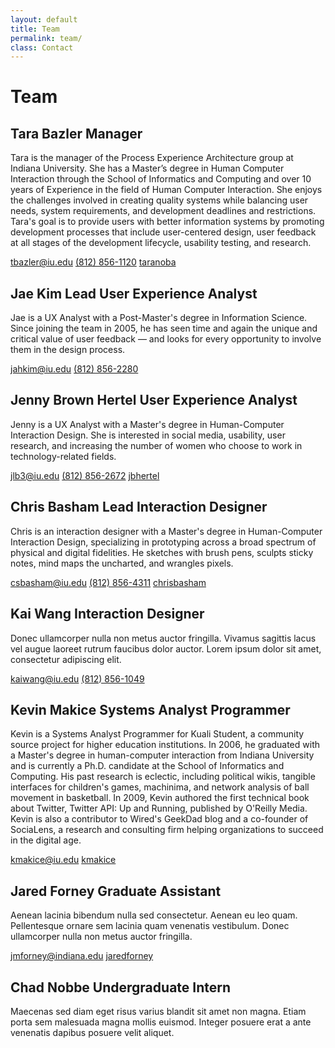 ```yaml
---
layout: default
title: Team
permalink: team/
class: Contact
---
```


# Team

## Tara Bazler <span class="subtitle">Manager</span>
Tara is the manager of the Process Experience Architecture group at Indiana University. She has a Master’s degree in Human Computer Interaction through the School of Informatics and Computing and over 10 years of Experience in the field of Human Computer Interaction. She enjoys the challenges involved in creating quality systems while balancing user needs, system requirements, and development deadlines and restrictions. Tara's goal is to provide users with better information systems by promoting development processes that include user-centered design, user feedback at all stages of the development lifecycle, usability testing, and research.

<a href="mailto:tbazler@iu.edu" class="Contact-method Contact-method--email">tbazler@iu.edu</a>
<a href="tel:+18128561120" class="Contact-method Contact-method--tel tel">(812) 856-1120</a>
<a href="https://twitter.com/taranoba" title="Follow Tara on Twitter" class="Contact-method Contact-method--twitter">taranoba</a>

## Jae Kim <span class="subtitle">Lead User Experience Analyst</span>
Jae is a UX Analyst with a Post-Master's degree in Information Science. Since joining the team in 2005, he has seen time and again the unique and critical value of user feedback &mdash; and looks for every opportunity to involve them in the design process.

<a href="mailto:jahkim@iu.edu" class="Contact-method Contact-method--email">jahkim@iu.edu</a>
<a href="tel:+18128562280" class="Contact-method Contact-method--tel tel">(812) 856-2280</a>

## Jenny Brown Hertel <span class="subtitle">User Experience Analyst</span>
Jenny is a UX Analyst with a Master's degree in Human-Computer Interaction Design. She is interested in social media, usability, user research, and increasing the number of women who choose to work in technology-related fields.

<a href="mailto:jlb3@iu.edu" class="Contact-method Contact-method--email">jlb3@iu.edu</a>
<a href="tel:+18128562672" class="Contact-method Contact-method--tel tel">(812) 856-2672</a>
<a href="https://twitter.com/jbhertel" title="Follow Jenny on Twitter" class="Contact-method Contact-method--twitter">jbhertel</a>

## Chris Basham <span class="subtitle">Lead Interaction Designer</span>
Chris is an interaction designer with a Master's degree in Human-Computer Interaction Design, specializing in prototyping across a broad spectrum of physical and digital fidelities. He sketches with brush pens, sculpts sticky notes, mind maps the uncharted, and wrangles pixels.

<a href="mailto:csbasham@iu.edu" class="Contact-method Contact-method--email">csbasham@iu.edu</a>
<a href="tel:+18128564311" class="Contact-method Contact-method--tel tel">(812) 856-4311</a>
<a href="https://twitter.com/chrisbasham" title="Follow Chris on Twitter" class="Contact-method Contact-method--twitter">chrisbasham</a>

## Kai Wang <span class="subtitle">Interaction Designer</span>
Donec ullamcorper nulla non metus auctor fringilla. Vivamus sagittis lacus vel augue laoreet rutrum faucibus dolor auctor. Lorem ipsum dolor sit amet, consectetur adipiscing elit.

<a href="mailto:kaiwang@iu.edu" class="Contact-method Contact-method--email">kaiwang@iu.edu</a>
<a href="tel:+18128561049" class="Contact-method Contact-method--tel tel">(812) 856-1049</a>

## Kevin Makice <span class="subtitle">Systems Analyst Programmer</span>
Kevin is a Systems Analyst Programmer for Kuali Student, a community source project for higher education institutions. In 2006, he graduated with a Master's degree in human-computer interaction from Indiana University and is currently a Ph.D. candidate at the School of Informatics and Computing. His past research is eclectic, including political wikis, tangible interfaces for children's games, machinima, and network analysis of ball movement in basketball. In 2009, Kevin authored the first technical book about Twitter, Twitter API: Up and Running, published by O'Reilly Media. Kevin is also a contributor to Wired's GeekDad blog and a co-founder of SociaLens, a research and consulting firm helping organizations to succeed in the digital age.

<a href="mailto:kmakice@iu.edu" class="Contact-method Contact-method--email">kmakice@iu.edu</a>
<a href="https://twitter.com/kmakice" title="Follow Kevin on Twitter" class="Contact-method Contact-method--twitter">kmakice</a>

## Jared Forney <span class="subtitle">Graduate Assistant</span>
Aenean lacinia bibendum nulla sed consectetur. Aenean eu leo quam. Pellentesque ornare sem lacinia quam venenatis vestibulum. Donec ullamcorper nulla non metus auctor fringilla.

<a href="mailto:jmforney@indiana.edu" class="Contact-method Contact-method--email">jmforney@indiana.edu</a>
<a href="https://twitter.com/jaredforney" title="Follow Jared on Twitter" class="Contact-method Contact-method--twitter">jaredforney</a>

## Chad Nobbe <span class="subtitle">Undergraduate Intern</span>
Maecenas sed diam eget risus varius blandit sit amet non magna. Etiam porta sem malesuada magna mollis euismod. Integer posuere erat a ante venenatis dapibus posuere velit aliquet.
